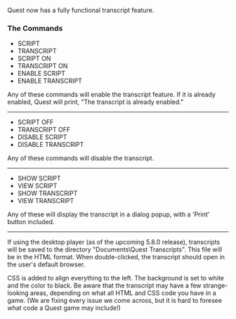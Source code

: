 Quest now has a fully functional transcript feature.

### The Commands

- SCRIPT
- TRANSCRIPT
- SCRIPT ON
- TRANSCRIPT ON
- ENABLE SCRIPT
- ENABLE TRANSCRIPT

Any of these commands will enable the transcript feature.  If it is already enabled, Quest will print, "The transcript is already enabled."

---
- SCRIPT OFF
- TRANSCRIPT OFF
- DISABLE SCRIPT
- DISABLE TRANSCRIPT

Any of these commands will disable the transcript.

---
- SHOW SCRIPT
- VIEW SCRIPT
- SHOW TRANSCRIPT
- VIEW TRANSCRIPT

Any of these will display the transcript in a dialog popup, with a 'Print' button included.

---
If using the desktop player (as of the upcoming 5.8.0 release), transcripts will be saved to the directory "Documents\Quest Transcripts".  This file will be in the HTML format.  When double-clicked, the transcript should open in the user's default browser.

CSS is added to align everything to the left.  The background is set to white and the color to black.  Be aware that the transcript may have a few strange-looking areas, depending on what all HTML and CSS code you have in a game.  (We are fixing every issue we come across, but it is hard to foresee what code a Quest game may include!)